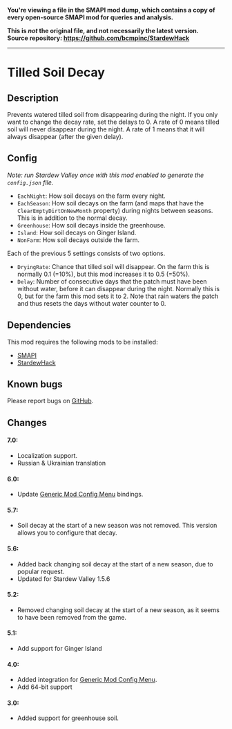 **You're viewing a file in the SMAPI mod dump, which contains a copy of every open-source SMAPI mod
for queries and analysis.**

**This is _not_ the original file, and not necessarily the latest version.**  
**Source repository: https://github.com/bcmpinc/StardewHack**

----

# Tilled Soil Decay

## Description
Prevents watered tilled soil from disappearing during the night. If you only want to change the decay rate, set the delays to 0. A rate of 0 means tilled soil will never disappear during the night. A rate of 1 means that it will always disappear (after the given delay).

## Config
*Note: run Stardew Valley once with this mod enabled to generate the `config.json` file.*

* `EachNight`: How soil decays on the farm every night.
* `EachSeason`: How soil decays on the farm (and maps that have the `ClearEmptyDirtOnNewMonth` property) during nights between seasons. This is in addition to the normal decay.
* `Greenhouse`: How soil decays inside the greenhouse.
* `Island`: How soil decays on Ginger Island.
* `NonFarm`: How soil decays outside the farm.

Each of the previous 5 settings consists of two options.
* `DryingRate`: Chance that tilled soil will disappear. On the farm this is normally 0.1 (=10%), but this mod increases it to 0.5 (=50%).
* `Delay`: Number of consecutive days that the patch must have been without water, before it can disappear during the night. Normally this is 0, but for the farm this mod sets it to 2. Note that rain waters the patch and thus resets the days without water counter to 0.

## Dependencies
This mod requires the following mods to be installed:

* [SMAPI](https://www.nexusmods.com/stardewvalley/mods/2400)
* [StardewHack](https://www.nexusmods.com/stardewvalley/mods/3213)

## Known bugs
Please report bugs on [GitHub](https://github.com/bcmpinc/StardewHack/issues).

## Changes
#### 7.0:
* Localization support.
* Russian & Ukrainian translation

#### 6.0:
* Update [Generic Mod Config Menu](https://www.nexusmods.com/stardewvalley/mods/5098) bindings.

#### 5.7:
* Soil decay at the start of a new season was not removed. This version allows you to configure that decay.

#### 5.6:
* Added back changing soil decay at the start of a new season, due to popular request.
* Updated for Stardew Valley 1.5.6

#### 5.2:
* Removed changing soil decay at the start of a new season, as it seems to have been removed from the game.

#### 5.1:
* Add support for Ginger Island

#### 4.0:
* Added integration for [Generic Mod Config Menu](https://www.nexusmods.com/stardewvalley/mods/5098).
* Add 64-bit support

#### 3.0:
* Added support for greenhouse soil.
